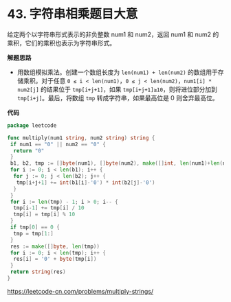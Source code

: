 # 43. 字符串相乘**题目大意** 

给定两个以字符串形式表示的非负整数 num1 和 num2，返回 num1 和 num2 的乘积，它们的乘积也表示为字符串形式。

**解题思路** 

- 用数组模拟乘法。创建一个数组长度为 `len(num1) + len(num2)` 的数组用于存储乘积。对于任意 `0 ≤ i < len(num1)`，`0 ≤ j < len(num2)`，`num1[i] * num2[j]` 的结果位于 `tmp[i+j+1]`，如果 `tmp[i+j+1]≥10`，则将进位部分加到 `tmp[i+j]`。最后，将数组 `tmp` 转成字符串，如果最高位是 0 则舍弃最高位。

**代码** 

```go
package leetcode

func multiply(num1 string, num2 string) string {
 if num1 == "0" || num2 == "0" {
  return "0"
 }
 b1, b2, tmp := []byte(num1), []byte(num2), make([]int, len(num1)+len(num2))
 for i := 0; i < len(b1); i++ {
  for j := 0; j < len(b2); j++ {
   tmp[i+j+1] += int(b1[i]-'0') * int(b2[j]-'0')
  }
 }
 for i := len(tmp) - 1; i > 0; i-- {
  tmp[i-1] += tmp[i] / 10
  tmp[i] = tmp[i] % 10
 }
 if tmp[0] == 0 {
  tmp = tmp[1:]
 }
 res := make([]byte, len(tmp))
 for i := 0; i < len(tmp); i++ {
  res[i] = '0' + byte(tmp[i])
 }
 return string(res)
}
```

https://leetcode-cn.com/problems/multiply-strings/